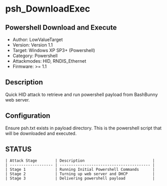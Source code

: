# psh_DownloadExec
## Powershell Download and Execute

* Author: LowValueTarget
* Version: Version 1.1
* Target: Windows XP SP3+ (Powershell)
* Category: Powershell
* Attackmodes: HID, RNDIS_Ethernet
* Firmware: >= 1.1

## Description

Quick HID attack to retrieve and run powershell payload from BashBunny web server.

## Configuration

Ensure psh.txt exists in payload directory. This is the powershell script that will be downloaded and executed.

## STATUS
```
| Attack Stage        | Description                              |
| ------------------- | ---------------------------------------- |
| Stage 1             | Running Initial Powershell Commands      |
| Stage 2             | Turning up web server and DHCP           |
| Stage 3             | Delivering powershell payload            |
```